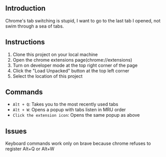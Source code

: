 ## Introduction
Chrome's tab switching is stupid, I want to go to the last tab I opened, not swim through a sea of tabs.

## Instructions
1. Clone this project on your local machine
2. Open the chrome extensions page(chrome://extensions)
3. Turn on developer mode at the top right corner of the page
4. Click the "Load Unpacked" button at the top left corner
5. Select the location of this project

## Commands
* `Alt + Q`: Takes you to the most recently used tabs
* `Alt + W`: Opens a popup with tabs listen in MRU order
* `Click the extension icon`: Opens the same popup as above

## Issues
Keyboard commands work only on brave because chrome refuses to register Alt+Q or Alt+W
